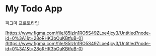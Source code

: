 # My Todo App
 
 피그마 프로토타입

[https://www.figma.com/file/85lzIn1RO5S49ZLxe4jcy3/Untitled?node-id=0%3A1&t=28oRHK3bOuKBtfuB-0](https://www.figma.com/file/85lzIn1RO5S49ZLxe4jcy3/Untitled?node-id=0%3A1&t=28oRHK3bOuKBtfuB-0)
